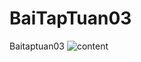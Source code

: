 # BaiTapTuan03
Baitaptuan03
![content](https://user-images.githubusercontent.com/45823921/168839512-fea53edf-3995-4109-bf85-7f2d26cadeec.png)
